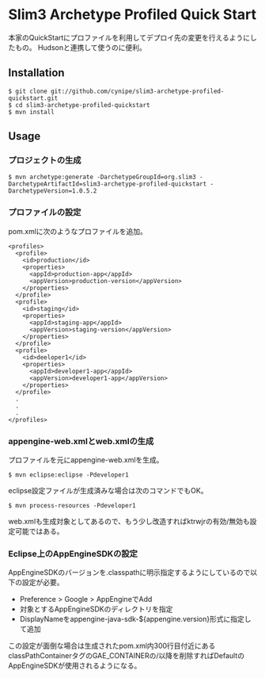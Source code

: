 Slim3 Archetype Profiled Quick Start
===========

本家のQuickStartにプロファイルを利用してデプロイ先の変更を行えるようにしたもの。
Hudsonと連携して使うのに便利。

Installation
------------    

    $ git clone git://github.com/cynipe/slim3-archetype-profiled-quickstart.git
    $ cd slim3-archetype-profiled-quickstart
    $ mvn install

Usage
------------    

### プロジェクトの生成 ###

    $ mvn archetype:generate -DarchetypeGroupId=org.slim3 -DarchetypeArtifactId=slim3-archetype-profiled-quickstart -DarchetypeVersion=1.0.5.2

### プロファイルの設定 ###

pom.xmlに次のようなプロファイルを追加。

    <profiles>
      <profile>
        <id>production</id>
        <properties>
          <appId>production-app</appId>
          <appVersion>production-version</appVersion>
        </properties>
      </profile>
      <profile>
        <id>staging</id>
        <properties>
          <appId>staging-app</appId>
          <appVersion>staging-version</appVersion>
        </properties>
      </profile>
      <profile>
        <id>deeloper1</id>
        <properties>
          <appId>developer1-app</appId>
          <appVersion>developer1-app</appVersion>
        </properties>
      </profile>
      .
      .
      .
    </profiles>

### appengine-web.xmlとweb.xmlの生成 ###
プロファイルを元にappengine-web.xmlを生成。

    $ mvn eclipse:eclipse -Pdeveloper1

eclipse設定ファイルが生成済みな場合は次のコマンドでもOK。

    $ mvn process-resources -Pdeveloper1

web.xmlも生成対象としてあるので、もう少し改造すればktrwjrの有効/無効も設定可能ではある。

### Eclipse上のAppEngineSDKの設定
AppEngineSDKのバージョンを.classpathに明示指定するようにしているので以下の設定が必要。

   + Preference > Google > AppEngineでAdd
   + 対象とするAppEngineSDKのディレクトリを指定
   + DisplayNameをappengine-java-sdk-${appengine.version}形式に指定して追加

この設定が面倒な場合は生成されたpom.xml内300行目付近にあるclassPathContainerタグのGAE_CONTAINERの/以降を削除すればDefaultのAppEngineSDKが使用されるようになる。
